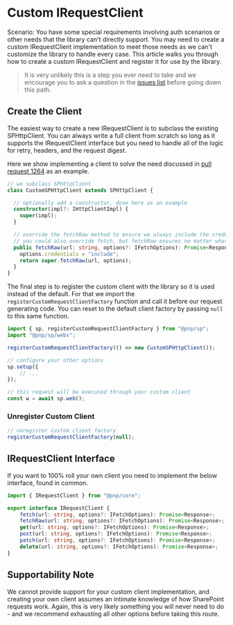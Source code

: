 # Custom IRequestClient

Scenario: You have some special requirements involving auth scenarios or other needs that the library can't directly support. You may need to create a custom IRequestClient implementation to meet those needs as we can't customize the library to handle every case. This article walks you through how to create a custom IRequestClient and register it for use by the library.

> It is very unlikely this is a step you ever need to take and we encourage you to ask a question in the [issues list](https://github.com/pnp/pnpjs/issues) before going down this path.

## Create the Client

The easiest way to create a new IRequestClient is to subclass the existing SPHttpClient. You can always write a full client from scratch so long as it supports the IRequestClient interface but you need to handle all of the logic for retry, headers, and the request digest.

Here we show implementing a client to solve the need discussed in [pull request 1264](https://github.com/pnp/pnpjs/pull/1264) as an example.

```ts
// we subclass SPHttpClient
class CustomSPHttpClient extends SPHttpClient {

  // optionally add a constructor, done here as an example
  constructor(impl?: IHttpClientImpl) {
    super(impl);
  }

  // override the fetchRaw method to ensure we always include the credentials = "include" option
  // you could also override fetch, but fetchRaw ensures no matter what all requests get your custom logic is applied
  public fetchRaw(url: string, options?: IFetchOptions): Promise<Response> {
    options.credentials = "include";
    return super.fetchRaw(url, options);
  }
}
```

The final step is to register the custom client with the library so it is used instead of the default. For that we import the `registerCustomRequestClientFactory` function and call it before our request generating code. You can reset to the default client factory by passing `null` to this same function.

```ts
import { sp, registerCustomRequestClientFactory } from "@pnp/sp";
import "@pnp/sp/webs";

registerCustomRequestClientFactory(() => new CustomSPHttpClient());

// configure your other options
sp.setup({
    // ...
});

// this request will be executed through your custom client
const w = await sp.web();
```

### Unregister Custom Client

```ts
// unregister custom client factory
registerCustomRequestClientFactory(null);
```

## IRequestClient Interface

If you want to 100% roll your own client you need to implement the below interface, found in common.

```ts
import { IRequestClient } from "@pnp/core";
```

```ts
export interface IRequestClient {
    fetch(url: string, options?: IFetchOptions): Promise<Response>;
    fetchRaw(url: string, options?: IFetchOptions): Promise<Response>;
    get(url: string, options?: IFetchOptions): Promise<Response>;
    post(url: string, options?: IFetchOptions): Promise<Response>;
    patch(url: string, options?: IFetchOptions): Promise<Response>;
    delete(url: string, options?: IFetchOptions): Promise<Response>;
}
```

## Supportability Note

We cannot provide support for your custom client implementation, and creating your own client assumes an intimate knowledge of how SharePoint requests work. Again, this is very likely something you will never need to do - and we recommend exhausting all other options before taking this route.
